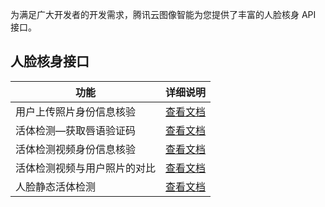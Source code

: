 ﻿为满足广大开发者的开发需求，腾讯云图像智能为您提供了丰富的人脸核身 API 接口。

## 人脸核身接口

| 功能 | 详细说明 |
| --------------- | ----------------------------------- |
| 用户上传照片身份信息核验 | [查看文档](/document/product/868/17580) |
| 活体检测—获取唇语验证码 | [查看文档](/document/product/868/17579) |
| 活体检测视频身份信息核验 | [查看文档](/document/product/868/17577) |
| 活体检测视频与用户照片的对比 | [查看文档](/document/product/868/17578) |
| 人脸静态活体检测 | [查看文档](/document/product/868/17575)|